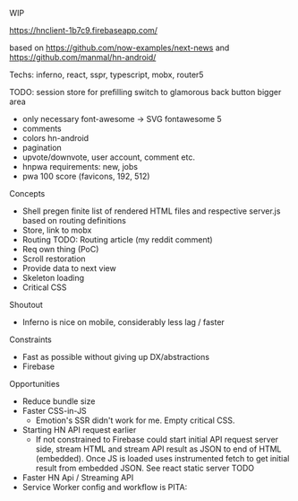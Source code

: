 WIP

https://hnclient-1b7c9.firebaseapp.com/

based on https://github.com/now-examples/next-news
and https://github.com/manmal/hn-android/

Techs: inferno, react, sspr, typescript, mobx, router5

TODO:
session store for prefilling
switch to glamorous
back button bigger area

- only necessary font-awesome -> SVG fontawesome 5
- comments
- colors hn-android
- pagination
- upvote/downvote, user account, comment etc.
- hnpwa requirements: new, jobs
- pwa 100 score (favicons, 192, 512)


Concepts
  - Shell pregen finite list
of rendered HTML files and respective server.js based on routing
definitions
  - Store, link to mobx
  - Routing TODO: Routing article (my reddit comment)
  - Req own thing (PoC)
  - Scroll restoration
  - Provide data to next view
  - Skeleton loading
  - Critical CSS

Shoutout
  - Inferno is nice on mobile, considerably less lag / faster

Constraints
  - Fast as possible without giving up DX/abstractions
  - Firebase

Opportunities
  - Reduce bundle size
  - Faster CSS-in-JS
      - Emotion's SSR didn't work for me. Empty critical CSS.
  - Starting HN API request earlier
      - If not constrained to Firebase could start initial API
        request server side, stream HTML and stream API result as JSON to end
        of HTML (embedded). Once JS is loaded uses instrumented fetch to get initial result
        from embedded JSON. See react static server TODO
  - Faster HN Api / Streaming API
  - Service Worker config and workflow is PITA: 
